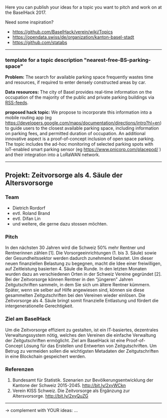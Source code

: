 Here you can publish your ideas for a topic you want to pitch and work on at the BaselHack 2017.

Need some inspiration?
* https://github.com/BaselHack/verein/wiki/Topics
* https://opendata.swiss/de/organization/kanton-basel-stadt
* https://github.com/statabs

***
### template for a topic description "nearest-free-BS-parking-space"
**Problem:**
The search for available parking space frequently wastes time and resources, if required to enter densely constructed areas by car.

**Data resources:**
The city of Basel provides real-time information on the occupation of the majority of the public and private parking buildings via [RSS-feeds](http://www.parkleitsystem-basel.ch/rss_feed.php).
    
**proposed hack topic:**
We propose to incorporate this information into a mobile routing app (eg https://developers.google.com/maps/documentation/directions/intro?hl=en) to guide users to the closest available parking space, including information on parking fees, and permitted duration of occupation. An additional innovative aspect is a proof-of-concept inclusion of open space parking. The topic includes the ad-hoc monitoring of selected parking spots with IoT-enabled smart parking sensor (eg https://www.pnicorp.com/placepod/ ) and their integration into a LoRaWAN network.

***
## Projekt: Zeitvorsorge als 4. Säule der Altersvorsorge

### Team
* Dietrich Rordorf
* evtl. Roland Brand
* evtl. Difan Lin
* und weitere, die gerne dazu stossen möchten.

### Pitch
In den nächsten 30 Jahren wird die Schweiz 50% mehr Rentner und Rentnerinnen zählen [1]. Die Vorsorgeeinrichtungen (1. bis 3. Säule) sowie der Gesundheitssektor werden dadurch zunehmend belastet. Um dieser neuen finanziellen Belastung zu begegnen, macht die Idee einer freiwilligen, auf Zeitleistung basierten 4. Säule die Runde. In den letzten Monaten wurden dazu an verschiedenen Orten in der Schweiz Vereine gegründet [2]. Bei der Zeitvorsorge können Rentner in den “jüngeren" Jahren Zeitgutschriften sammeln, in dem Sie sich um ältere Rentner kümmern. Später, wenn sie selber auf Hilfe angewiesen sind, können sie diese gesammelten Zeitgutschriften bei den Vereinen wieder einlösen. Die Zeitvorsorge als 4. Säule bringt somit finanzielle Entlastung und fördert die intergenerationelle Gerechtigkeit.

### Ziel am BaselHack 
Um die Zeitvorsorge effizient zu gestalten, ist ein IT-basiertes, dezentrales Verwaltungssystem nötig, welches den Vereinen die einfache Verwaltung der Zeitgutschriften ermöglicht. Ziel am BaselHack ist eine Proof-of-Concept Lösung für das Erstellen und Entwerten von Zeitgutschriften. Um Betrug zu vermeiden sollen die wichtigsten Metadaten der Zeitgutschriften in eine Blockchain gespeichert werden.

### Referenzen
1. Bundesamt für Statistik. Szenarien zur Bevölkerungsentwicklung der Kantone der Schweiz 2015-2045. http://bit.ly/2xyWCkn
2. Verein KISS Schweiz. Die Zeitvorsorge als Ergänzung zur Altersvorsorge. http://bit.ly/2xyQuZG

***

-> complement with YOUR ideas: ...